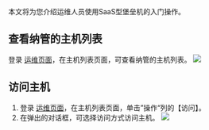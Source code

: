 
本文将为您介绍运维人员使用SaaS型堡垒机的入门操作。

## 查看纳管的主机列表
登录 [运维页面](https://cloud.tencent.com/document/product/1025/55183)，在主机列表页面，可查看纳管的主机列表。
![](https://main.qcloudimg.com/raw/91735f1aed09de7df34f40d64800b6bb.png)
## 访问主机
1. 登录 [运维页面](https://cloud.tencent.com/document/product/1025/55183)，在主机列表页面，单击”操作“列的【访问】。
2. 在弹出的对话框，可选择访问方式访问主机。
![](https://main.qcloudimg.com/raw/0a5d66ff56292b1ab746b94c213b4345.png)
